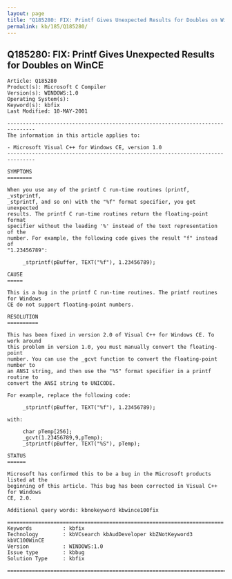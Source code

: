 ```yaml
---
layout: page
title: "Q185280: FIX: Printf Gives Unexpected Results for Doubles on WinCE"
permalink: kb/185/Q185280/
---
```


## Q185280: FIX: Printf Gives Unexpected Results for Doubles on WinCE

	Article: Q185280
	Product(s): Microsoft C Compiler
	Version(s): WINDOWS:1.0
	Operating System(s): 
	Keyword(s): kbfix
	Last Modified: 10-MAY-2001
	
	-------------------------------------------------------------------------------
	The information in this article applies to:
	
	- Microsoft Visual C++ for Windows CE, version 1.0 
	-------------------------------------------------------------------------------
	
	SYMPTOMS
	========
	
	When you use any of the printf C run-time routines (printf, _vstprintf,
	_stprintf, and so on) with the "%f" format specifier, you get unexpected
	results. The printf C run-time routines return the floating-point format
	specifier without the leading '%' instead of the text representation of the
	number. For example, the following code gives the result "f" instead of
	"1.23456789":
	
	     _stprintf(pBuffer, TEXT("%f"), 1.23456789);
	
	CAUSE
	=====
	
	This is a bug in the printf C run-time routines. The printf routines for Windows
	CE do not support floating-point numbers.
	
	RESOLUTION
	==========
	
	This has been fixed in version 2.0 of Visual C++ for Windows CE. To work around
	this problem in version 1.0, you must manually convert the floating- point
	number. You can use the _gcvt function to convert the floating-point number to
	an ANSI string, and then use the "%S" format specifier in a printf routine to
	convert the ANSI string to UNICODE.
	
	For example, replace the following code:
	
	     _stprintf(pBuffer, TEXT("%f"), 1.23456789);
	
	with:
	
	     char pTemp[256];
	     _gcvt(1.23456789,9,pTemp);
	     _stprintf(pBuffer, TEXT("%S"), pTemp);
	
	STATUS
	======
	
	Microsoft has confirmed this to be a bug in the Microsoft products listed at the
	beginning of this article. This bug has been corrected in Visual C++ for Windows
	CE, 2.0.
	
	Additional query words: kbnokeyword kbwince100fix
	
	======================================================================
	Keywords          : kbfix 
	Technology        : kbVCsearch kbAudDeveloper kbZNotKeyword3 kbVC100WinCE
	Version           : WINDOWS:1.0
	Issue type        : kbbug
	Solution Type     : kbfix
	
	=============================================================================
	
